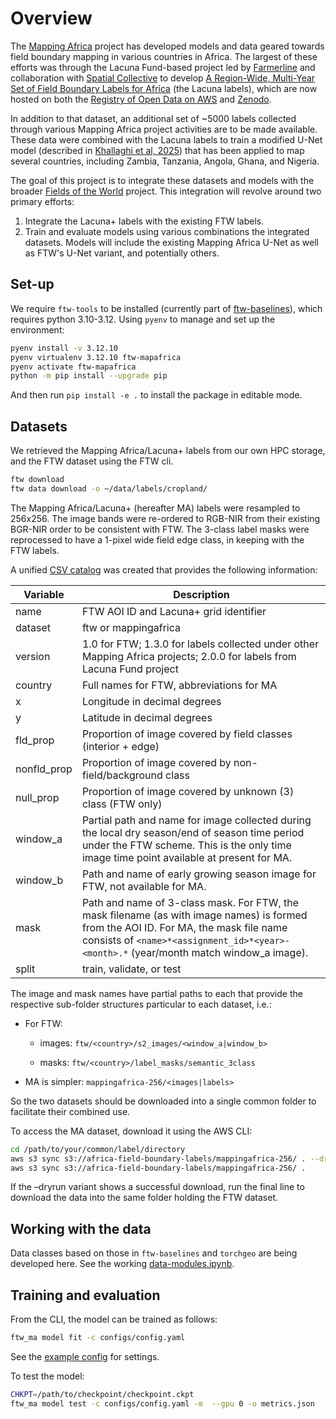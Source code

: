# Overview

The [Mapping Africa](mappingafrica.io) project has developed models and data geared towards field boundary mapping in various countries in Africa. The largest of these efforts was through the Lacuna Fund-based project led by [Farmerline](https://farmerline.co/) and collaboration with [Spatial Collective](https://spatialcollective.com/) to develop [A Region-Wide, Multi-Year Set of Field Boundary Labels for Africa](https://github.com/agroimpacts/lacunalabels) (the Lacuna labels), which are now hosted on both the [Registry of Open Data on AWS](https://registry.opendata.aws/africa-field-boundary-labels/) and [Zenodo](https://zenodo.org/records/11060871).

In addition to that dataset, an additional set of \~5000 labels collected through various Mapping Africa project activities are to be made available. These data were combined with the Lacuna labels to train a modified U-Net model (described in [Khallaghi et al, 2025](https://www.mdpi.com/2072-4292/17/3/474)) that has been applied to map several countries, including Zambia, Tanzania, Angola, Ghana, and Nigeria.

The goal of this project is to integrate these datasets and models with the broader [Fields of the World](https://github.com/fieldsoftheworld) project. This integration will revolve around two primary efforts:

1.  Integrate the Lacuna+ labels with the existing FTW labels.
2.  Train and evaluate models using various combinations the integrated datasets. Models will include the existing Mapping Africa U-Net as well as FTW's U-Net variant, and potentially others.

## Set-up

We require `ftw-tools` to be installed (currently part of [ftw-baselines](https://github.com/fieldsoftheworld/ftw-baselines?tab=readme-ov-file#download-the-ftw-baseline-dataset)), which requires python 3.10-3.12. Using `pyenv` to manage and set up the environment:

``` bash
pyenv install -v 3.12.10
pyenv virtualenv 3.12.10 ftw-mapafrica
pyenv activate ftw-mapafrica
python -m pip install --upgrade pip
```

And then run `pip install -e .` to install the package in editable mode.

## Datasets

We retrieved the Mapping Africa/Lacuna+ labels from our own HPC storage, and the FTW dataset using the FTW cli.

``` bash
ftw download 
ftw data download -o ~/data/labels/cropland/
```

The Mapping Africa/Lacuna+ (hereafter MA) labels were resampled to 256x256. The image bands were re-ordered to RGB-NIR from their existing BGR-NIR order to be consistent with FTW. The 3-class label masks were reprocessed to have a 1-pixel wide field edge class, in keeping with the FTW labels.

A unified [CSV catalog](data/ftw-mappingafrica-combined-catalog.csv) was created that provides the following information:

| Variable    | Description                                                                                                                                                                                                                   |
|-------------|-------------------------------------------------------------------------------------------------------------------------------------------------------------------------------------------------------------------------------|
| name        | FTW AOI ID and Lacuna+ grid identifier                                                                                                                                                                                        |
| dataset     | ftw or mappingafrica                                                                                                                                                                                                          |
| version     | 1.0 for FTW; 1.3.0 for labels collected under other Mapping Africa projects; 2.0.0 for labels from Lacuna Fund project                                                                                                        |
| country     | Full names for FTW, abbreviations for MA                                                                                                                                                                                      |
| x           | Longitude in decimal degrees                                                                                                                                                                                                  |
| y           | Latitude in decimal degrees                                                                                                                                                                                                   |
| fld_prop    | Proportion of image covered by field classes (interior + edge)                                                                                                                          |
| nonfld_prop | Proportion of image covered by non-field/background class                                                                                                                               |
| null_prop   | Proportion of image covered by unknown (3) class (FTW only)                                                                                                                             |
| window_a    | Partial path and name for image collected during the local dry season/end of season time period under the FTW scheme. This is the only time image time point available at present for MA.                                     |
| window_b    | Path and name of early growing season image for FTW, not available for MA.                                                                                                              |
| mask        | Path and name of 3-class mask. For FTW, the mask filename (as with image names) is formed from the AOI ID. For MA, the mask file name consists of `<name>*<assignment_id>*<year>-<month>.*` (year/month match window_a image). |
| split       | train, validate, or test                                                                                                                                                                                                      |

The image and mask names have partial paths to each that provide the respective sub-folder structures particular to each dataset, i.e.:

-   For FTW:

    -   images: `ftw/<country>/s2_images/<window_a|window_b>`

    -   masks: `ftw/<country>/label_masks/semantic_3class`

-   MA is simpler: `mappingafrica-256/<images|labels>`

So the two datasets should be downloaded into a single common folder to facilitate their combined use.

To access the MA dataset, download it using the AWS CLI:

``` bash
cd /path/to/your/common/label/directory
aws s3 sync s3://africa-field-boundary-labels/mappingafrica-256/ . --dryrun
aws s3 sync s3://africa-field-boundary-labels/mappingafrica-256/ .
```

If the –dryrun variant shows a successful download, run the final line to download the data into the same folder holding the FTW dataset.

## Working with the data

Data classes based on those in `ftw-baselines` and `torchgeo` are being developed here. See the working [data-modules.ipynb](notebooks/data-modules.ipynb).

## Training and evaluation

From the CLI, the model can be trained as follows:

```bash
ftw_ma model fit -c configs/config.yaml
```

See the [example config](configs/example-config.yaml) for settings. 

To test the model:

```bash
CHKPT=/path/to/checkpoint/checkpoint.ckpt 
ftw_ma model test -c configs/config.yaml -m  --gpu 0 -o metrics.json
```